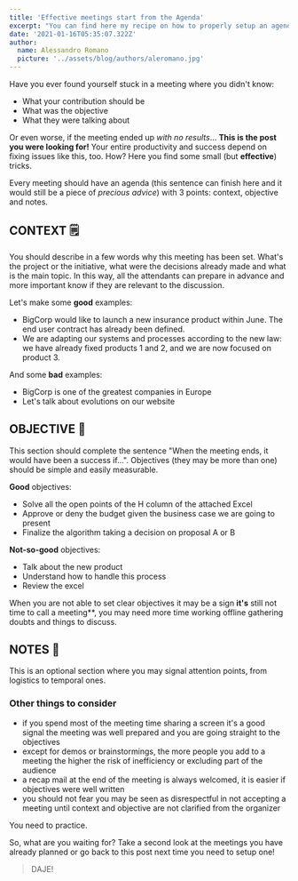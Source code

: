 ```yaml
---
title: 'Effective meetings start from the Agenda'
excerpt: "You can find here my recipe on how to properly setup an agenda for an effective meeting. The questions you'll need to answer beforehand will challenge you at the point you may recognize you don't need the meeting at all."
date: '2021-01-16T05:35:07.322Z'
author:
  name: Alessandro Romano
  picture: '../assets/blog/authors/aleromano.jpg'
---
```


Have you ever found yourself stuck in a meeting where you didn't know:

- What your contribution should be
- What was the objective
- What they were talking about

Or even worse, if the meeting ended up _with no results_…
**This is the post you were looking for!**
Your entire productivity and success depend on fixing issues like this, too. How? Here you find some small (but **effective**) tricks.

Every meeting should have an agenda (this sentence can finish here and it would still be a piece of _precious advice_) with 3 points: context, objective and notes.

## CONTEXT 🗒️

You should describe in a few words why this meeting has been set. What's the project or the initiative, what were the decisions already made and what is the main topic.
In this way, all the attendants can prepare in advance and more important know if they are relevant to the discussion.

Let's make some **good** examples:

- BigCorp would like to launch a new insurance product within June. The end user contract has already been defined.
- We are adapting our systems and processes according to the new law: we have already fixed products 1 and 2, and we are now focused on product 3.

And some **bad** examples:

- BigCorp is one of the greatest companies in Europe
- Let's talk about evolutions on our website

## OBJECTIVE 🎯

This section should complete the sentence "When the meeting ends, it would have been a success if...".
Objectives (they may be more than one) should be simple and easily measurable.

**Good** objectives:

- Solve all the open points of the H column of the attached Excel
- Approve or deny the budget given the business case we are going to present
- Finalize the algorithm taking a decision on proposal A or B

**Not-so-good** objectives:

- Talk about the new product
- Understand how to handle this process
- Review the excel

When you are not able to set clear objectives it may be a sign **it's** still not time to call a meeting\*\*, you may need more time working offline gathering doubts and things to discuss.

## NOTES 📓

This is an optional section where you may signal attention points, from logistics to temporal ones.

### Other things to consider

- if you spend most of the meeting time sharing a screen it's a good signal the meeting was well prepared and you are going straight to the objectives
- except for demos or brainstormings, the more people you add to a meeting the higher the risk of inefficiency or excluding part of the audience
- a recap mail at the end of the meeting is always welcomed, it is easier if objectives were well written
- you should not fear you may be seen as disrespectful in not accepting a meeting until context and objective are not clarified from the organizer

You need to practice.

So, what are you waiting for? Take a second look at the meetings you have already planned or go back to this post next time you need to setup one!

> DAJE!
